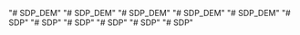 "# SDP_DEM" 
"# SDP_DEM" 
"# SDP_DEM" 
"# SDP_DEM" 
"# SDP_DEM" 
"# SDP" 
"# SDP" 
"# SDP" 
"# SDP" 
"# SDP" 
"# SDP" 
